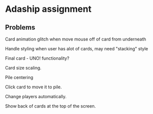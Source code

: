 # Adaship assignment

## Problems

Card animation glitch when move mouse off of card from underneath

Handle styling when user has alot of cards, may need "stacking" style

Final card - UNO! functionality?

Card size scaling.

Pile centering

Click card to move it to pile.

Change players automatically.

Show back of cards at the top of the screen.
